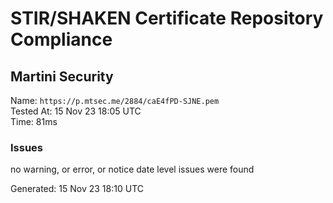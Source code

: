 # STIR/SHAKEN Certificate Repository Compliance

## Martini Security

Name: `https://p.mtsec.me/2884/caE4fPD-SJNE.pem`\
Tested At: 15 Nov 23 18:05 UTC\
Time: 81ms

### Issues

no warning, or error, or notice date level issues were found

Generated: 15 Nov 23 18:10 UTC
